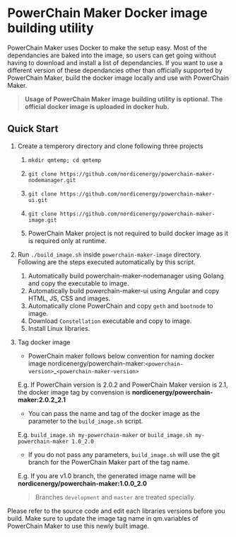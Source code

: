 # PowerChain Maker Docker image building utility #

PowerChain Maker uses Docker to make the setup easy. Most of the dependancies are baked into the image, so users can get going without having to download and install a list of dependancies. If you want to use a different version of these dependancies other than officially supported by PowerChain Maker, build the docker image locally and use with PowerChain Maker. 

> **Usage of PowerChain Maker image building utility is optional. The official docker image is uploaded in docker hub.**
## Quick Start ##
1. Create a temperory directory and clone following three projects
   1. `mkdir qmtemp; cd qmtemp ` 
   1. `git clone https://github.com/nordicenergy/powerchain-maker-nodemanager.git`
   1. `git clone https://github.com/nordicenergy/powerchain-maker-ui.git`
   1. `git clone https://github.com/nordicenergy/powerchain-maker-image.git` 
   
   1. PowerChain Maker project is not required to build docker image as it is required only at runtime. 
1. Run `./build_image.sh` inside `powerchain-maker-image` directory. Following are the steps executed automatically by this   script. 

   1. Automatically build powerchain-maker-nodemanager using Golang and copy the executable to image.
   2. Automatically build powerchain-maker-ui using Angular and copy HTML, JS, CSS and images. 
   3. Automatically clone PowerChain and copy `geth` and `bootnode` to image.
   4. Download `Constellation` executable and copy to image.
   5. Install Linux libraries.
   
1. Tag docker image
   * PowerChain maker follows below convention for naming docker image
   nordicenergy/powerchain-maker:`<powerchain-version>`_`<powerchain-maker-version>`  

   E.g. If PowerChain version is 2.0.2 and PowerChain Maker version is 2.1, the docker image tag by convension is **nordicenergy/powerchain-maker:2.0.2_2.1**
   
   * You can pass the name and tag of the docker image as the parameter to the `build_image.sh` script.  

   E.g. `build_image.sh my-powerchain-maker` or `build_image.sh my-powerchain-maker 1.0_2.0`

   * If you do not pass any parameters, `build_image.sh` will use the git branch for the PowerChain Maker part of the tag name. 

   E.g. If you are v1.0 branch, the generated image name will be **nordicenergy/powerchain-maker:1.0.0_2.0**

   > Branches `development` and `master` are treated specially.  


Please refer to the source code and edit each libraries versions before you build. Make sure to update the image tag name in qm.variables of PowerChain Maker to use this newly built image.  

